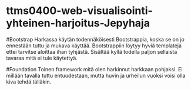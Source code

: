 # ttms0400-web-visualisointi-yhteinen-harjoitus-Jepyhaja

#Bootstrap
Harkassa käytän todennäköisesti Bootstrappia, koska se on jo ennestään tuttu ja mukava käyttää. Bootstrappiin löytyy hyviä templateja ettei tarvitse aloittaa ihan tyhjästä. Sisältää kyllä todella paljon sellaista tavaraa mitä ei tule käytettyä.

#Foundation
Toinen framework mitä olen harkinnut harkkaan pohjaksi. Ei millään tavalla tuttu entuudestaan, mutta huvin ja urheilun vuoksi voisi olla kiva tehdä tälläkin.
